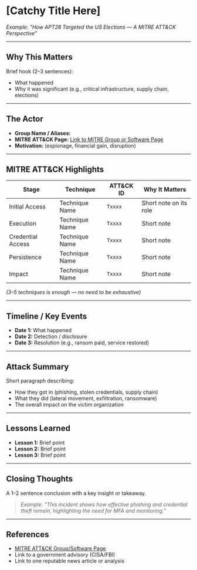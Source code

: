 # [Catchy Title Here]
*Example: "How APT28 Targeted the US Elections — A MITRE ATT&CK Perspective"*

---

## Why This Matters
Brief hook (2–3 sentences):  
- What happened  
- Why it was significant (e.g., critical infrastructure, supply chain, elections)

---

## The Actor
- **Group Name / Aliases:**  
- **MITRE ATT&CK Page:** [Link to MITRE Group or Software Page](https://attack.mitre.org/groups/)  
- **Motivation:** (espionage, financial gain, disruption)

---

## MITRE ATT&CK Highlights
| Stage | Technique | ATT&CK ID | Why It Matters |
|------|-----------|-----------|---------------|
| Initial Access | Technique Name | `Txxxx` | Short note on its role |
| Execution | Technique Name | `Txxxx` | Short note |
| Credential Access | Technique Name | `Txxxx` | Short note |
| Persistence | Technique Name | `Txxxx` | Short note |
| Impact | Technique Name | `Txxxx` | Short note |

*(3–5 techniques is enough — no need to be exhaustive)*

---

## Timeline / Key Events
- **Date 1:** What happened  
- **Date 2:** Detection / disclosure  
- **Date 3:** Resolution (e.g., ransom paid, service restored)

---

## Attack Summary
Short paragraph describing:
- How they got in (phishing, stolen credentials, supply chain)
- What they did (lateral movement, exfiltration, ransomware)
- The overall impact on the victim organization

---

## Lessons Learned
- **Lesson 1:** Brief point
- **Lesson 2:** Brief point
- **Lesson 3:** Brief point

---

## Closing Thoughts
A 1–2 sentence conclusion with a key insight or takeaway.  
> *Example: "This incident shows how effective phishing and credential theft remain, highlighting the need for MFA and monitoring."*

---

## References
- [MITRE ATT&CK Group/Software Page](https://attack.mitre.org/groups/)
- Link to a government advisory (CISA/FBI)
- Link to one reputable news article or analysis

